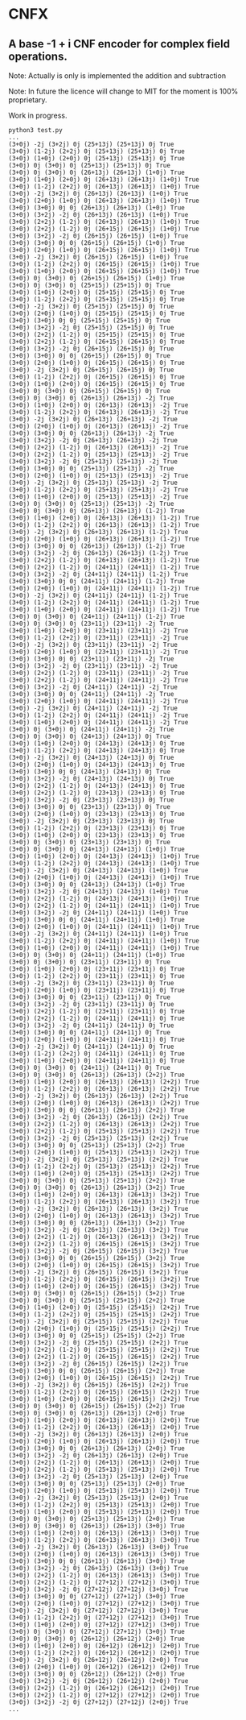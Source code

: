 # CNFX

## A base -1 + i CNF encoder for complex field operations.

Note: Actually is only is implemented the addition and subtraction

Note: In future the licence will change to MIT for the moment is 100% proprietary.

Work in progress.

    
    python3 test.py
    ...
    (3+0j) -2j (3+2j) 0j (25+13j) (25+13j) 0j True
    (3+0j) (1-2j) (2+2j) 0j (25+13j) (25+13j) 0j True
    (3+0j) (1+0j) (2+0j) 0j (25+13j) (25+13j) 0j True
    (3+0j) 0j (3+0j) 0j (25+13j) (25+13j) 0j True
    (3+0j) 0j (3+0j) 0j (26+13j) (26+13j) (1+0j) True
    (3+0j) (1+0j) (2+0j) 0j (26+13j) (26+13j) (1+0j) True
    (3+0j) (1-2j) (2+2j) 0j (26+13j) (26+13j) (1+0j) True
    (3+0j) -2j (3+2j) 0j (26+13j) (26+13j) (1+0j) True
    (3+0j) (2+0j) (1+0j) 0j (26+13j) (26+13j) (1+0j) True
    (3+0j) (3+0j) 0j 0j (26+13j) (26+13j) (1+0j) True
    (3+0j) (3+2j) -2j 0j (26+13j) (26+13j) (1+0j) True
    (3+0j) (2+2j) (1-2j) 0j (26+13j) (26+13j) (1+0j) True
    (3+0j) (2+2j) (1-2j) 0j (26+15j) (26+15j) (1+0j) True
    (3+0j) (3+2j) -2j 0j (26+15j) (26+15j) (1+0j) True
    (3+0j) (3+0j) 0j 0j (26+15j) (26+15j) (1+0j) True
    (3+0j) (2+0j) (1+0j) 0j (26+15j) (26+15j) (1+0j) True
    (3+0j) -2j (3+2j) 0j (26+15j) (26+15j) (1+0j) True
    (3+0j) (1-2j) (2+2j) 0j (26+15j) (26+15j) (1+0j) True
    (3+0j) (1+0j) (2+0j) 0j (26+15j) (26+15j) (1+0j) True
    (3+0j) 0j (3+0j) 0j (26+15j) (26+15j) (1+0j) True
    (3+0j) 0j (3+0j) 0j (25+15j) (25+15j) 0j True
    (3+0j) (1+0j) (2+0j) 0j (25+15j) (25+15j) 0j True
    (3+0j) (1-2j) (2+2j) 0j (25+15j) (25+15j) 0j True
    (3+0j) -2j (3+2j) 0j (25+15j) (25+15j) 0j True
    (3+0j) (2+0j) (1+0j) 0j (25+15j) (25+15j) 0j True
    (3+0j) (3+0j) 0j 0j (25+15j) (25+15j) 0j True
    (3+0j) (3+2j) -2j 0j (25+15j) (25+15j) 0j True
    (3+0j) (2+2j) (1-2j) 0j (25+15j) (25+15j) 0j True
    (3+0j) (2+2j) (1-2j) 0j (26+15j) (26+15j) 0j True
    (3+0j) (3+2j) -2j 0j (26+15j) (26+15j) 0j True
    (3+0j) (3+0j) 0j 0j (26+15j) (26+15j) 0j True
    (3+0j) (2+0j) (1+0j) 0j (26+15j) (26+15j) 0j True
    (3+0j) -2j (3+2j) 0j (26+15j) (26+15j) 0j True
    (3+0j) (1-2j) (2+2j) 0j (26+15j) (26+15j) 0j True
    (3+0j) (1+0j) (2+0j) 0j (26+15j) (26+15j) 0j True
    (3+0j) 0j (3+0j) 0j (26+15j) (26+15j) 0j True
    (3+0j) 0j (3+0j) 0j (26+13j) (26+13j) -2j True
    (3+0j) (1+0j) (2+0j) 0j (26+13j) (26+13j) -2j True
    (3+0j) (1-2j) (2+2j) 0j (26+13j) (26+13j) -2j True
    (3+0j) -2j (3+2j) 0j (26+13j) (26+13j) -2j True
    (3+0j) (2+0j) (1+0j) 0j (26+13j) (26+13j) -2j True
    (3+0j) (3+0j) 0j 0j (26+13j) (26+13j) -2j True
    (3+0j) (3+2j) -2j 0j (26+13j) (26+13j) -2j True
    (3+0j) (2+2j) (1-2j) 0j (26+13j) (26+13j) -2j True
    (3+0j) (2+2j) (1-2j) 0j (25+13j) (25+13j) -2j True
    (3+0j) (3+2j) -2j 0j (25+13j) (25+13j) -2j True
    (3+0j) (3+0j) 0j 0j (25+13j) (25+13j) -2j True
    (3+0j) (2+0j) (1+0j) 0j (25+13j) (25+13j) -2j True
    (3+0j) -2j (3+2j) 0j (25+13j) (25+13j) -2j True
    (3+0j) (1-2j) (2+2j) 0j (25+13j) (25+13j) -2j True
    (3+0j) (1+0j) (2+0j) 0j (25+13j) (25+13j) -2j True
    (3+0j) 0j (3+0j) 0j (25+13j) (25+13j) -2j True
    (3+0j) 0j (3+0j) 0j (26+13j) (26+13j) (1-2j) True
    (3+0j) (1+0j) (2+0j) 0j (26+13j) (26+13j) (1-2j) True
    (3+0j) (1-2j) (2+2j) 0j (26+13j) (26+13j) (1-2j) True
    (3+0j) -2j (3+2j) 0j (26+13j) (26+13j) (1-2j) True
    (3+0j) (2+0j) (1+0j) 0j (26+13j) (26+13j) (1-2j) True
    (3+0j) (3+0j) 0j 0j (26+13j) (26+13j) (1-2j) True
    (3+0j) (3+2j) -2j 0j (26+13j) (26+13j) (1-2j) True
    (3+0j) (2+2j) (1-2j) 0j (26+13j) (26+13j) (1-2j) True
    (3+0j) (2+2j) (1-2j) 0j (24+11j) (24+11j) (1-2j) True
    (3+0j) (3+2j) -2j 0j (24+11j) (24+11j) (1-2j) True
    (3+0j) (3+0j) 0j 0j (24+11j) (24+11j) (1-2j) True
    (3+0j) (2+0j) (1+0j) 0j (24+11j) (24+11j) (1-2j) True
    (3+0j) -2j (3+2j) 0j (24+11j) (24+11j) (1-2j) True
    (3+0j) (1-2j) (2+2j) 0j (24+11j) (24+11j) (1-2j) True
    (3+0j) (1+0j) (2+0j) 0j (24+11j) (24+11j) (1-2j) True
    (3+0j) 0j (3+0j) 0j (24+11j) (24+11j) (1-2j) True
    (3+0j) 0j (3+0j) 0j (23+11j) (23+11j) -2j True
    (3+0j) (1+0j) (2+0j) 0j (23+11j) (23+11j) -2j True
    (3+0j) (1-2j) (2+2j) 0j (23+11j) (23+11j) -2j True
    (3+0j) -2j (3+2j) 0j (23+11j) (23+11j) -2j True
    (3+0j) (2+0j) (1+0j) 0j (23+11j) (23+11j) -2j True
    (3+0j) (3+0j) 0j 0j (23+11j) (23+11j) -2j True
    (3+0j) (3+2j) -2j 0j (23+11j) (23+11j) -2j True
    (3+0j) (2+2j) (1-2j) 0j (23+11j) (23+11j) -2j True
    (3+0j) (2+2j) (1-2j) 0j (24+11j) (24+11j) -2j True
    (3+0j) (3+2j) -2j 0j (24+11j) (24+11j) -2j True
    (3+0j) (3+0j) 0j 0j (24+11j) (24+11j) -2j True
    (3+0j) (2+0j) (1+0j) 0j (24+11j) (24+11j) -2j True
    (3+0j) -2j (3+2j) 0j (24+11j) (24+11j) -2j True
    (3+0j) (1-2j) (2+2j) 0j (24+11j) (24+11j) -2j True
    (3+0j) (1+0j) (2+0j) 0j (24+11j) (24+11j) -2j True
    (3+0j) 0j (3+0j) 0j (24+11j) (24+11j) -2j True
    (3+0j) 0j (3+0j) 0j (24+13j) (24+13j) 0j True
    (3+0j) (1+0j) (2+0j) 0j (24+13j) (24+13j) 0j True
    (3+0j) (1-2j) (2+2j) 0j (24+13j) (24+13j) 0j True
    (3+0j) -2j (3+2j) 0j (24+13j) (24+13j) 0j True
    (3+0j) (2+0j) (1+0j) 0j (24+13j) (24+13j) 0j True
    (3+0j) (3+0j) 0j 0j (24+13j) (24+13j) 0j True
    (3+0j) (3+2j) -2j 0j (24+13j) (24+13j) 0j True
    (3+0j) (2+2j) (1-2j) 0j (24+13j) (24+13j) 0j True
    (3+0j) (2+2j) (1-2j) 0j (23+13j) (23+13j) 0j True
    (3+0j) (3+2j) -2j 0j (23+13j) (23+13j) 0j True
    (3+0j) (3+0j) 0j 0j (23+13j) (23+13j) 0j True
    (3+0j) (2+0j) (1+0j) 0j (23+13j) (23+13j) 0j True
    (3+0j) -2j (3+2j) 0j (23+13j) (23+13j) 0j True
    (3+0j) (1-2j) (2+2j) 0j (23+13j) (23+13j) 0j True
    (3+0j) (1+0j) (2+0j) 0j (23+13j) (23+13j) 0j True
    (3+0j) 0j (3+0j) 0j (23+13j) (23+13j) 0j True
    (3+0j) 0j (3+0j) 0j (24+13j) (24+13j) (1+0j) True
    (3+0j) (1+0j) (2+0j) 0j (24+13j) (24+13j) (1+0j) True
    (3+0j) (1-2j) (2+2j) 0j (24+13j) (24+13j) (1+0j) True
    (3+0j) -2j (3+2j) 0j (24+13j) (24+13j) (1+0j) True
    (3+0j) (2+0j) (1+0j) 0j (24+13j) (24+13j) (1+0j) True
    (3+0j) (3+0j) 0j 0j (24+13j) (24+13j) (1+0j) True
    (3+0j) (3+2j) -2j 0j (24+13j) (24+13j) (1+0j) True
    (3+0j) (2+2j) (1-2j) 0j (24+13j) (24+13j) (1+0j) True
    (3+0j) (2+2j) (1-2j) 0j (24+11j) (24+11j) (1+0j) True
    (3+0j) (3+2j) -2j 0j (24+11j) (24+11j) (1+0j) True
    (3+0j) (3+0j) 0j 0j (24+11j) (24+11j) (1+0j) True
    (3+0j) (2+0j) (1+0j) 0j (24+11j) (24+11j) (1+0j) True
    (3+0j) -2j (3+2j) 0j (24+11j) (24+11j) (1+0j) True
    (3+0j) (1-2j) (2+2j) 0j (24+11j) (24+11j) (1+0j) True
    (3+0j) (1+0j) (2+0j) 0j (24+11j) (24+11j) (1+0j) True
    (3+0j) 0j (3+0j) 0j (24+11j) (24+11j) (1+0j) True
    (3+0j) 0j (3+0j) 0j (23+11j) (23+11j) 0j True
    (3+0j) (1+0j) (2+0j) 0j (23+11j) (23+11j) 0j True
    (3+0j) (1-2j) (2+2j) 0j (23+11j) (23+11j) 0j True
    (3+0j) -2j (3+2j) 0j (23+11j) (23+11j) 0j True
    (3+0j) (2+0j) (1+0j) 0j (23+11j) (23+11j) 0j True
    (3+0j) (3+0j) 0j 0j (23+11j) (23+11j) 0j True
    (3+0j) (3+2j) -2j 0j (23+11j) (23+11j) 0j True
    (3+0j) (2+2j) (1-2j) 0j (23+11j) (23+11j) 0j True
    (3+0j) (2+2j) (1-2j) 0j (24+11j) (24+11j) 0j True
    (3+0j) (3+2j) -2j 0j (24+11j) (24+11j) 0j True
    (3+0j) (3+0j) 0j 0j (24+11j) (24+11j) 0j True
    (3+0j) (2+0j) (1+0j) 0j (24+11j) (24+11j) 0j True
    (3+0j) -2j (3+2j) 0j (24+11j) (24+11j) 0j True
    (3+0j) (1-2j) (2+2j) 0j (24+11j) (24+11j) 0j True
    (3+0j) (1+0j) (2+0j) 0j (24+11j) (24+11j) 0j True
    (3+0j) 0j (3+0j) 0j (24+11j) (24+11j) 0j True
    (3+0j) 0j (3+0j) 0j (26+13j) (26+13j) (2+2j) True
    (3+0j) (1+0j) (2+0j) 0j (26+13j) (26+13j) (2+2j) True
    (3+0j) (1-2j) (2+2j) 0j (26+13j) (26+13j) (2+2j) True
    (3+0j) -2j (3+2j) 0j (26+13j) (26+13j) (2+2j) True
    (3+0j) (2+0j) (1+0j) 0j (26+13j) (26+13j) (2+2j) True
    (3+0j) (3+0j) 0j 0j (26+13j) (26+13j) (2+2j) True
    (3+0j) (3+2j) -2j 0j (26+13j) (26+13j) (2+2j) True
    (3+0j) (2+2j) (1-2j) 0j (26+13j) (26+13j) (2+2j) True
    (3+0j) (2+2j) (1-2j) 0j (25+13j) (25+13j) (2+2j) True
    (3+0j) (3+2j) -2j 0j (25+13j) (25+13j) (2+2j) True
    (3+0j) (3+0j) 0j 0j (25+13j) (25+13j) (2+2j) True
    (3+0j) (2+0j) (1+0j) 0j (25+13j) (25+13j) (2+2j) True
    (3+0j) -2j (3+2j) 0j (25+13j) (25+13j) (2+2j) True
    (3+0j) (1-2j) (2+2j) 0j (25+13j) (25+13j) (2+2j) True
    (3+0j) (1+0j) (2+0j) 0j (25+13j) (25+13j) (2+2j) True
    (3+0j) 0j (3+0j) 0j (25+13j) (25+13j) (2+2j) True
    (3+0j) 0j (3+0j) 0j (26+13j) (26+13j) (3+2j) True
    (3+0j) (1+0j) (2+0j) 0j (26+13j) (26+13j) (3+2j) True
    (3+0j) (1-2j) (2+2j) 0j (26+13j) (26+13j) (3+2j) True
    (3+0j) -2j (3+2j) 0j (26+13j) (26+13j) (3+2j) True
    (3+0j) (2+0j) (1+0j) 0j (26+13j) (26+13j) (3+2j) True
    (3+0j) (3+0j) 0j 0j (26+13j) (26+13j) (3+2j) True
    (3+0j) (3+2j) -2j 0j (26+13j) (26+13j) (3+2j) True
    (3+0j) (2+2j) (1-2j) 0j (26+13j) (26+13j) (3+2j) True
    (3+0j) (2+2j) (1-2j) 0j (26+15j) (26+15j) (3+2j) True
    (3+0j) (3+2j) -2j 0j (26+15j) (26+15j) (3+2j) True
    (3+0j) (3+0j) 0j 0j (26+15j) (26+15j) (3+2j) True
    (3+0j) (2+0j) (1+0j) 0j (26+15j) (26+15j) (3+2j) True
    (3+0j) -2j (3+2j) 0j (26+15j) (26+15j) (3+2j) True
    (3+0j) (1-2j) (2+2j) 0j (26+15j) (26+15j) (3+2j) True
    (3+0j) (1+0j) (2+0j) 0j (26+15j) (26+15j) (3+2j) True
    (3+0j) 0j (3+0j) 0j (26+15j) (26+15j) (3+2j) True
    (3+0j) 0j (3+0j) 0j (25+15j) (25+15j) (2+2j) True
    (3+0j) (1+0j) (2+0j) 0j (25+15j) (25+15j) (2+2j) True
    (3+0j) (1-2j) (2+2j) 0j (25+15j) (25+15j) (2+2j) True
    (3+0j) -2j (3+2j) 0j (25+15j) (25+15j) (2+2j) True
    (3+0j) (2+0j) (1+0j) 0j (25+15j) (25+15j) (2+2j) True
    (3+0j) (3+0j) 0j 0j (25+15j) (25+15j) (2+2j) True
    (3+0j) (3+2j) -2j 0j (25+15j) (25+15j) (2+2j) True
    (3+0j) (2+2j) (1-2j) 0j (25+15j) (25+15j) (2+2j) True
    (3+0j) (2+2j) (1-2j) 0j (26+15j) (26+15j) (2+2j) True
    (3+0j) (3+2j) -2j 0j (26+15j) (26+15j) (2+2j) True
    (3+0j) (3+0j) 0j 0j (26+15j) (26+15j) (2+2j) True
    (3+0j) (2+0j) (1+0j) 0j (26+15j) (26+15j) (2+2j) True
    (3+0j) -2j (3+2j) 0j (26+15j) (26+15j) (2+2j) True
    (3+0j) (1-2j) (2+2j) 0j (26+15j) (26+15j) (2+2j) True
    (3+0j) (1+0j) (2+0j) 0j (26+15j) (26+15j) (2+2j) True
    (3+0j) 0j (3+0j) 0j (26+15j) (26+15j) (2+2j) True
    (3+0j) 0j (3+0j) 0j (26+13j) (26+13j) (2+0j) True
    (3+0j) (1+0j) (2+0j) 0j (26+13j) (26+13j) (2+0j) True
    (3+0j) (1-2j) (2+2j) 0j (26+13j) (26+13j) (2+0j) True
    (3+0j) -2j (3+2j) 0j (26+13j) (26+13j) (2+0j) True
    (3+0j) (2+0j) (1+0j) 0j (26+13j) (26+13j) (2+0j) True
    (3+0j) (3+0j) 0j 0j (26+13j) (26+13j) (2+0j) True
    (3+0j) (3+2j) -2j 0j (26+13j) (26+13j) (2+0j) True
    (3+0j) (2+2j) (1-2j) 0j (26+13j) (26+13j) (2+0j) True
    (3+0j) (2+2j) (1-2j) 0j (25+13j) (25+13j) (2+0j) True
    (3+0j) (3+2j) -2j 0j (25+13j) (25+13j) (2+0j) True
    (3+0j) (3+0j) 0j 0j (25+13j) (25+13j) (2+0j) True
    (3+0j) (2+0j) (1+0j) 0j (25+13j) (25+13j) (2+0j) True
    (3+0j) -2j (3+2j) 0j (25+13j) (25+13j) (2+0j) True
    (3+0j) (1-2j) (2+2j) 0j (25+13j) (25+13j) (2+0j) True
    (3+0j) (1+0j) (2+0j) 0j (25+13j) (25+13j) (2+0j) True
    (3+0j) 0j (3+0j) 0j (25+13j) (25+13j) (2+0j) True
    (3+0j) 0j (3+0j) 0j (26+13j) (26+13j) (3+0j) True
    (3+0j) (1+0j) (2+0j) 0j (26+13j) (26+13j) (3+0j) True
    (3+0j) (1-2j) (2+2j) 0j (26+13j) (26+13j) (3+0j) True
    (3+0j) -2j (3+2j) 0j (26+13j) (26+13j) (3+0j) True
    (3+0j) (2+0j) (1+0j) 0j (26+13j) (26+13j) (3+0j) True
    (3+0j) (3+0j) 0j 0j (26+13j) (26+13j) (3+0j) True
    (3+0j) (3+2j) -2j 0j (26+13j) (26+13j) (3+0j) True
    (3+0j) (2+2j) (1-2j) 0j (26+13j) (26+13j) (3+0j) True
    (3+0j) (2+2j) (1-2j) 0j (27+12j) (27+12j) (3+0j) True
    (3+0j) (3+2j) -2j 0j (27+12j) (27+12j) (3+0j) True
    (3+0j) (3+0j) 0j 0j (27+12j) (27+12j) (3+0j) True
    (3+0j) (2+0j) (1+0j) 0j (27+12j) (27+12j) (3+0j) True
    (3+0j) -2j (3+2j) 0j (27+12j) (27+12j) (3+0j) True
    (3+0j) (1-2j) (2+2j) 0j (27+12j) (27+12j) (3+0j) True
    (3+0j) (1+0j) (2+0j) 0j (27+12j) (27+12j) (3+0j) True
    (3+0j) 0j (3+0j) 0j (27+12j) (27+12j) (3+0j) True
    (3+0j) 0j (3+0j) 0j (26+12j) (26+12j) (2+0j) True
    (3+0j) (1+0j) (2+0j) 0j (26+12j) (26+12j) (2+0j) True
    (3+0j) (1-2j) (2+2j) 0j (26+12j) (26+12j) (2+0j) True
    (3+0j) -2j (3+2j) 0j (26+12j) (26+12j) (2+0j) True
    (3+0j) (2+0j) (1+0j) 0j (26+12j) (26+12j) (2+0j) True
    (3+0j) (3+0j) 0j 0j (26+12j) (26+12j) (2+0j) True
    (3+0j) (3+2j) -2j 0j (26+12j) (26+12j) (2+0j) True
    (3+0j) (2+2j) (1-2j) 0j (26+12j) (26+12j) (2+0j) True
    (3+0j) (2+2j) (1-2j) 0j (27+12j) (27+12j) (2+0j) True
    (3+0j) (3+2j) -2j 0j (27+12j) (27+12j) (2+0j) True
    ...
